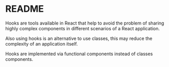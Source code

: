 # README

Hooks are tools available in React that help to avoid  the problem of sharing highly complex components in different scenarios of a React application.

Also using hooks is an alternative to use classes, this may reduce the complexity of an application itself.

Hooks are implemented via functional components instead of classes components.

